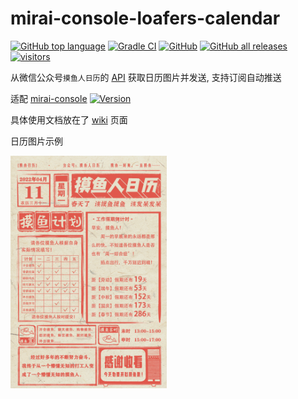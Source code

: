 # mirai-console-loafers-calendar

[![GitHub top language](https://img.shields.io/github/languages/top/Samarium150/mirai-console-loafers-calendar?style=flat)](https://kotlinlang.org/)
[![Gradle CI](https://github.com/Samarium150/mirai-console-loafers-calendar/actions/workflows/Gradle%20CI.yml/badge.svg)](https://github.com/Samarium150/mirai-console-loafers-calendar/actions/workflows/Gradle%20CI.yml)
[![GitHub](https://img.shields.io/github/license/Samarium150/mirai-console-loafers-calendar?style=flat)](https://github.com/Samarium150/mirai-console-loafers-calendar/blob/main/LICENSE)
[![GitHub all releases](https://img.shields.io/github/downloads/Samarium150/mirai-console-loafers-calendar/total)](https://github.com/Samarium150/mirai-console-loafers-calendar/releases/latest)
[![visitors](https://visitor-badge.glitch.me/badge?page_id=Samarium150.mirai-console-loafers-calendar)](https://github.com/Samarium150/mirai-console-loafers-calendar/blob/main/README.md)

从微信公众号`摸鱼人日历`的 [API](https://api.j4u.ink/proxy/redirect/moyu/calendar/20220528.png) 获取日历图片并发送, 支持订阅自动推送

适配 [mirai-console](https://github.com/mamoe/mirai) [![Version](https://img.shields.io/badge/version-2.11.1-blue)](https://github.com/mamoe/mirai/releases/tag/v2.11.1)

具体使用文档放在了 [wiki](https://github.com/Samarium150/mirai-console-loafers-calendar/wiki) 页面

日历图片示例

<img src="docs/20220411.png" alt="example" width="250" />
